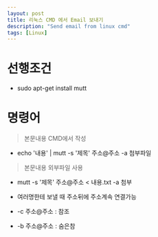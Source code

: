 ```yaml
---
layout: post
title: 리눅스 CMD 에서 Email 보내기
description: "Send email from linux cmd"
tags: [Linux]
---
```

# 선행조건
- sudo apt-get install mutt

# 명령어
> 본문내용 CMD에서 작성  

- echo '내용' | mutt -s '제목' 주소@주소 -a 첨부파일

> 본문내용 외부파일 사용
- mutt -s '제목' 주소@주소 < 내용.txt -a 첨부

- 여러명한테 보낼 때 주소뒤에 주소계속 연결가능
- -c 주소@주소 : 참조
- -b 주소@주소 : 숨은참
